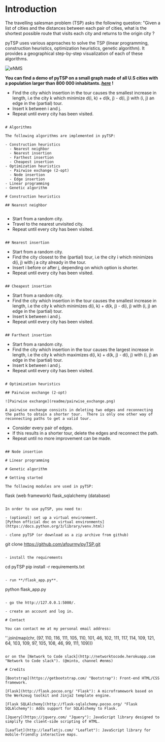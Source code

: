 # Introduction

The travelling salesman problem (TSP) asks the following question: "Given a list of cities and the distances between each pair of cities, what is the shortest possible route that visits each city and returns to the origin city ?

pyTSP uses various approaches to solve the TSP (linear programming, construction heuristics, optimization heuristics, genetic algorithm).
It provides a geographical step-by-step visualization of each of these algorithms.

![eNMS](readme/pyTSP.gif)

**You can find a demo of pyTSP on a small graph made of all U.S cities with a population larger than 800 000 inhabitants. _[here](http://afourmy.pythonanywhere.com/)_ !**
- Find the city which insertion in the tour causes the smallest increase in length, i.e the city k which minimize d(i, k)  + d(k, j) - d(i, j) with (i, j) an edge in the (partial) tour.
- Insert k between i and j.
- Repeat until every city has been visited.
```

# Algorithms

The following algorithms are implemented in pyTSP:

- Construction heuristics
  - Nearest neighbor
  - Nearest insertion
  - Farthest insertion
  - Cheapest insertion
- Optimization heuristics
  - Pairwise exchange (2-opt)
  - Node insertion
  - Edge insertion
- Linear programming
- Genetic algorithm

# Construction heuristics

## Nearest neighbor


```
- Start from a random city.
- Travel to the nearest unvisited city.
- Repeat until every city has been visited.
```

## Nearest insertion

```
- Start from a random city.
- Find the city closest to the (partial) tour, i.e the city i which minimizes d(i, j) with j a city already in the tour.
- Insert i before or after j, depending on which option is shorter.
- Repeat until every city has been visited.
```

## Cheapest insertion

```
- Start from a random city.
- Find the city which insertion in the tour causes the smallest increase in length, i.e the city k which minimizes d(i, k)  + d(k, j) - d(i, j) with (i, j) an edge in the (partial) tour.
- Insert k between i and j.
- Repeat until every city has been visited.
```

## Farthest insertion

```
- Start from a random city.
- Find the city which insertion in the tour causes the largest increase in length, i.e the city k which maximizes d(i, k)  + d(k, j) - d(i, j) with (i, j) an edge in the (partial) tour.
- Insert k between i and j.
- Repeat until every city has been visited.
```

# Optimization heuristics

## Pairwise exchange (2-opt)

![Pairwise exchange](readme/pairwise_exchange.png)

A pairwise exchange consists in deleting two edges and reconnecting the paths to obtain a shorter tour.  There is only one other way of reconnecting paths to get a valid tour.
```
- Consider every pair of edges.
- If this results in a shorter tour, delete the edges and reconnect the path.
- Repeat until no more improvement can be made.
```

## Node insertion

# Linear programming

# Genetic algorithm

# Getting started

The following modules are used in pyTSP:
```
flask (web framework)
flask_sqlalchemy (database)
```

In order to use pyTSP, you need to:
    
- (optional) set up a virtual environment.
[Python official doc on virtual environments](https://docs.python.org/3/library/venv.html) 
    
- clone pyTSP (or download as a zip archive from github)
```
git clone https://github.com/afourmy/pyTSP.git
```
    
- install the requirements
```
cd pyTSP
pip install -r requirements.txt
```

- run **/flask_app.py**.
```
python flask_app.py
```

- go the http://127.0.0.1:5000/.

- create an account and log in.

# Contact

You can contact me at my personal email address:
```
''.join(map(chr, (97, 110, 116, 111, 105, 110, 101, 46, 102, 111, 
117, 114, 109, 121, 64, 103, 109, 97, 105, 108, 46, 99, 111, 109)))
```

or on the [Network to Code slack](http://networktocode.herokuapp.com "Network to Code slack"). (@minto, channel #enms)

# Credits 

[Bootstrap](https://getbootstrap.com/ "Bootstrap"): Front-end HTML/CSS framework.

[Flask](http://flask.pocoo.org/ "Flask"): A microframework based on the Werkzeug toolkit and Jinja2 template engine.

[Flask SQLAlchemy](http://flask-sqlalchemy.pocoo.org/ "Flask SQLAlchemy"): Adds support for SQLAlchemy to Flask.

[Jquery](https://jquery.com/ "Jquery"): JavaScript library designed to simplify the client-side scripting of HTML.

[Leaflet](http://leafletjs.com/ "Leaflet"): JavaScript library for mobile-friendly interactive maps.
